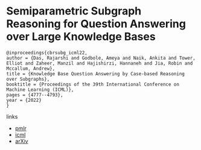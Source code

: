 # Semiparametric Subgraph Reasoning for Question Answering over Large Knowledge Bases

```
@inproceedings{cbrsubg_icml22,
author = {Das, Rajarshi and Godbole, Ameya and Naik, Ankita and Tower, Elliot and Zaheer, Manzil and Hajishirzi, Hannaneh and Jia, Robin and Mccallum, Andrew},
title = {Knowledge Base Question Answering by Case-based Reasoning over Subgraphs},
booktitle = {Proceedings of the 39th International Conference on Machine Learning (ICML)},
pages = {4777--4793},
year = {2022}
}
```

links
 - [pmlr](https://proceedings.mlr.press/v162/das22a.html)
- [icml](https://icml.cc/Conferences/2022/Schedule?showEvent=18312)
- [arXiv](https://arxiv.org/abs/2202.10610)
